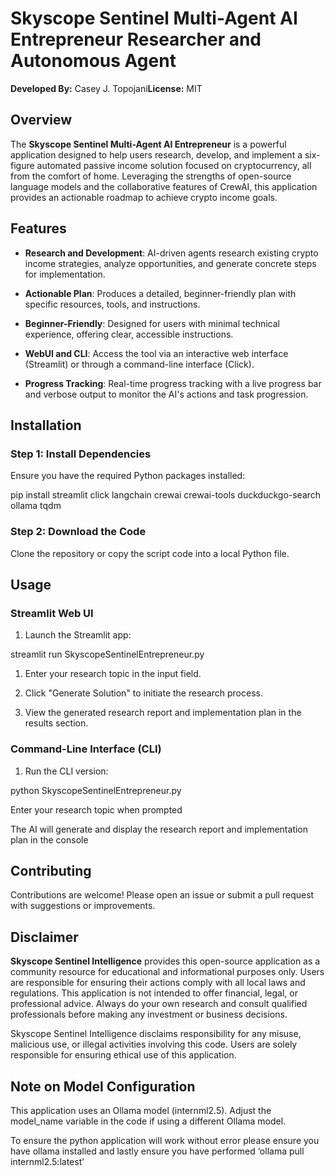Skyscope Sentinel Multi-Agent AI Entrepreneur Researcher and Autonomous Agent
==============================================================================

**Developed By:** Casey J. Topojani**License:** MIT

Overview
--------

The **Skyscope Sentinel Multi-Agent AI Entrepreneur** is a powerful application designed to help users research, develop, and implement a six-figure automated passive income solution focused on cryptocurrency, all from the comfort of home. Leveraging the strengths of open-source language models and the collaborative features of CrewAI, this application provides an actionable roadmap to achieve crypto income goals.

Features
--------

*   **Research and Development**: AI-driven agents research existing crypto income strategies, analyze opportunities, and generate concrete steps for implementation.
    
*   **Actionable Plan**: Produces a detailed, beginner-friendly plan with specific resources, tools, and instructions.
    
*   **Beginner-Friendly**: Designed for users with minimal technical experience, offering clear, accessible instructions.
    
*   **WebUI and CLI**: Access the tool via an interactive web interface (Streamlit) or through a command-line interface (Click).
    
*   **Progress Tracking**: Real-time progress tracking with a live progress bar and verbose output to monitor the AI's actions and task progression.
    

Installation
------------

### **Step 1: Install Dependencies**

Ensure you have the required Python packages installed:

pip install streamlit click langchain crewai crewai-tools duckduckgo-search ollama tqdm

### **Step 2: Download the Code**

Clone the repository or copy the script code into a local Python file.

Usage
-----

### Streamlit Web UI

1.  Launch the Streamlit app:
    

streamlit run SkyscopeSentinelEntrepreneur.py

1.  Enter your research topic in the input field.
    
2.  Click "Generate Solution" to initiate the research process.
    
3.  View the generated research report and implementation plan in the results section.
    

### Command-Line Interface (CLI)

1.  Run the CLI version:
    

python SkyscopeSentinelEntrepreneur.py

Enter your research topic when prompted

The AI will generate and display the research report and implementation plan in the console

Contributing
------------

Contributions are welcome! Please open an issue or submit a pull request with suggestions or improvements.

Disclaimer
----------

**Skyscope Sentinel Intelligence** provides this open-source application as a community resource for educational and informational purposes only. Users are responsible for ensuring their actions comply with all local laws and regulations. This application is not intended to offer financial, legal, or professional advice. Always do your own research and consult qualified professionals before making any investment or business decisions.

Skyscope Sentinel Intelligence disclaims responsibility for any misuse, malicious use, or illegal activities involving this code. Users are solely responsible for ensuring ethical use of this application.

Note on Model Configuration
---------------------------

This application uses an Ollama model (internml2.5). Adjust the model\_name variable in the code if using a different Ollama model.

To ensure the python application will work without error please ensure you have ollama installed and lastly ensure you have performed ‘ollama pull internml2.5:latest’
